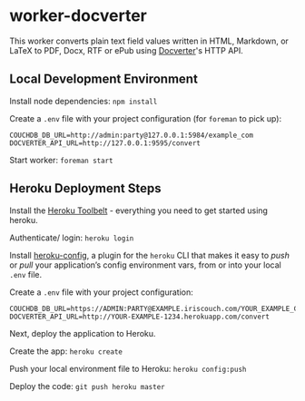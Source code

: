 # worker-docverter

This worker converts plain text field values written in HTML, Markdown, or LaTeX to PDF, Docx, RTF or ePub using [Docverter][docverter]'s HTTP API.

## Local Development Environment

Install node dependencies: `npm install`

Create a `.env` file with your project configuration (for `foreman` to pick up):

    COUCHDB_DB_URL=http://admin:party@127.0.0.1:5984/example_com
    DOCVERTER_API_URL=http://127.0.0.1:9595/convert

Start worker: `foreman start`

## Heroku Deployment Steps

Install the [Heroku Toolbelt][heroku-toolbelt] - everything you need to get started using heroku.

Authenticate/ login: `heroku login`

Install [heroku-config][heroku-config], a plugin for the `heroku` CLI that makes it easy to *push* or *pull* your application’s config environment vars, from or into your local `.env` file.

Create a `.env` file with your project configuration:

    COUCHDB_DB_URL=https://ADMIN:PARTY@EXAMPLE.iriscouch.com/YOUR_EXAMPLE_COM
    DOCVERTER_API_URL=http://YOUR-EXAMPLE-1234.herokuapp.com/convert

Next, deploy the application to Heroku.

Create the app: `heroku create`

Push your local environment file to Heroku: `heroku config:push`

Deploy the code: `git push heroku master`

[docverter]: http://www.docverter.com "Docverter"
[docverter-api]: http://www.docverter.com/api.html "Docverter API Documentation"
[heroku-toolbelt]: https://toolbelt.heroku.com "heroku toolbelt"
[heroku-config]: https://github.com/ddollar/heroku-config "heroku-config"